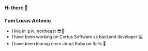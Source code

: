 ### Hi there 👋
### I'am Lucas Antonio
- I live in :brazil:, northeast :sunglasses::sunrise:
- I have been working on Certus Software as backend developer :computer:
- I have been learnig more about Ruby on Rails :sparkling_heart:
<!--
**lcspaiva87/lcspaiva87** is a ✨ _special_ ✨ repository because its `README.md` (this file) appears on your GitHub profile.

Here are some ideas to get you started:

- 🔭 I’m currently working on ...
- 🌱 I’m currently learning ...
- 👯 I’m looking to collaborate on ...
- 🤔 I’m looking for help with ...
- 💬 Ask me about ...
- 📫 How to reach me: ...
- 😄 Pronouns: ...
- ⚡ Fun fact: ...
-->
